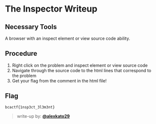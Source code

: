 # The Inspector Writeup

## Necessary Tools
A browser with an inspect element or view source code ability.

## Procedure
1. Right click on the problem and inspect element or view source code
1. Navigate through the source code to the html lines that correspond to the problem
1. Get your flag from the comment in the html file!

## Flag
`bcactf{1nsp3ct_3l3m3nt}`

> write-up by: [**@alexkato29**](https://github.com/alexkato29)